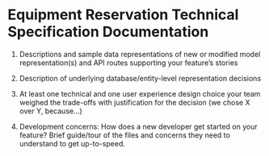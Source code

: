 # Equipment Reservation Technical Specification Documentation

1. Descriptions and sample data representations of new or modified model representation(s) and API routes supporting your feature’s stories

2. Description of underlying database/entity-level representation decisions

3. At least one technical and one user experience design choice your team weighed the trade-offs with justification for the decision (we chose X over Y, because…)

4. Development concerns: How does a new developer get started on your feature? Brief guide/tour of the files and concerns they need to understand to get up-to-speed.

